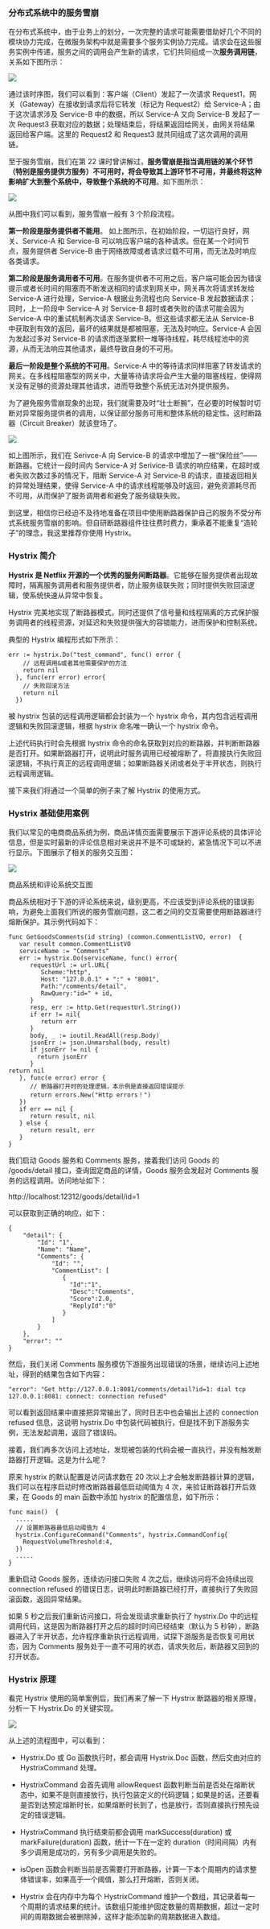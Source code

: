 ### 分布式系统中的服务雪崩

在分布式系统中，由于业务上的划分，一次完整的请求可能需要借助好几个不同的模块协力完成，在微服务架构中就是需要多个服务实例协力完成。请求会在这些服务实例中传递，服务之间的调用会产生新的请求，它们共同组成一次**服务调用链**，关系如下图所示：

![](../../../images/go/microservice/service-82.png)

通过该时序图，我们可以看到：客户端（Client）发起了一次请求 Request1，网关（Gateway）在接收到请求后将它转发（标记为 Request2）给 Service-A；由于这次请求涉及 Service-B 中的数据，所以 Service-A 又向 Service-B 发起了一次 Request3 获取对应的数据；处理结束后，将结果返回给网关，由网关将结果返回给客户端。这里的 Request2 和 Request3 就共同组成了这次调用的调用链。

至于服务雪崩，我们在第 22 课时曾讲解过，**服务雪崩是指当调用链的某个环节（特别是服务提供方服务）不可用时，将会导致其上游环节不可用，并最终将这种影响扩大到整个系统中，导致整个系统的不可用**。如下图所示：

![](../../../images/go/microservice/service-83.png)

从图中我们可以看到，服务雪崩一般有 3 个阶段流程。

**第一阶段是服务提供者不能用**。 如上图所示，在初始阶段，一切运行良好，网关、Service-A 和 Service-B 可以响应客户端的各种请求。但在某一个时间节点，服务提供者 Service-B 由于网络故障或者请求过载不可用，而无法及时响应各类请求。

**第二阶段是服务调用者不可用**。在服务提供者不可用之后，客户端可能会因为错误提示或者长时间的阻塞而不断发送相同的请求到网关中，网关再次将请求转发给 Service-A 进行处理，Service-A 根据业务流程也向 Service-B 发起数据请求；同时，上一阶段中 Service-A 对 Service-B 超时或者失败的请求可能会因为 Service-A 中的重试机制再次请求 Service-B。但这些请求都无法从 Service-B 中获取到有效的返回，最坏的结果就是都被阻塞，无法及时响应。Service-A 会因为发起过多对 Service-B 的请求而逐渐累积一堆等待线程，耗尽线程池中的资源，从而无法响应其他请求，最终导致自身的不可用。

**最后一阶段是整个系统的不可用**。Service-A 中的等待请求同样阻塞了转发请求的网关。在多线程阻塞型的网关中，大量等待请求将会产生大量的阻塞线程，使得网关没有足够的资源处理其他请求，进而导致整个系统无法对外提供服务。

为了避免服务雪崩现象的出现，我们就需要及时“壮士断腕”，在必要的时候暂时切断对异常服务提供者的调用，以保证部分服务可用和整体系统的稳定性。这时断路器（Circuit Breaker）就该登场了。

![](../../../images/go/microservice/service-84.png)

如上图所示，我们在 Serivce-A 向 Service-B 的请求中增加了一根“保险丝”——断路器。它统计一段时间内 Service-A 对 Serivice-B 请求的响应结果，在超时或者失败次数过多的情况下，阻断 Service-A 对 Service-B 的请求，直接返回相关的异常处理结果，使得 Service-A 中的请求线程能够及时返回，避免资源耗尽而不可用，从而保护了服务调用者和避免了服务级联失败。

到这里，相信你已经迫不及待地准备在项目中使用断路器保护自己的服务不受分布式系统服务雪崩的影响。但自研断路器组件往往费时费力，秉承着不能重复“造轮子”的理念，我这里推荐你使用 Hystrix。

### Hystrix 简介

**Hystrix 是 Netflix 开源的一个优秀的服务间断路器**。它能够在服务提供者出现故障时，隔离服务调用者和服务提供者，防止服务级联失败；同时提供失败回滚逻辑，使系统快速从异常中恢复。

Hystrix 完美地实现了断路器模式，同时还提供了信号量和线程隔离的方式保护服务调用者的线程资源，对延迟和失败提供强大的容错能力，进而保护和控制系统。

典型的 Hystrix 编程形式如下所示：

```
err := hystrix.Do("test_command", func() error {
    // 远程调用&或者其他需要保护的方法
    return nil
  }, func(err error) error{
    // 失败回滚方法
    return nil
  })
```

被 hystrix 包装的远程调用逻辑都会封装为一个 hystrix 命令，其内包含远程调用逻辑和失败回滚逻辑，根据 hystrix 命名唯一确认一个 hystrix 命令。

上述代码执行时会先根据 hystrix 命令的命名获取到对应的断路器，并判断断路器是否打开。如果断路器打开，说明此时服务调用已经被熔断了，将直接执行失败回滚逻辑，不执行真正的远程调用逻辑；如果断路器关闭或者处于半开状态，则执行远程调用逻辑。

接下来我们将通过一个简单的例子来了解 Hystrix 的使用方式。

### Hystrix 基础使用案例

我们以常见的电商商品系统为例，商品详情页面需要展示下游评论系统的具体评论信息，但是实时最新的评论信息相对来说并不是不可或缺的，紧急情况下可以不进行显示。下图展示了相关的服务交互图：

![](../../../images/go/microservice/service-85.png)

商品系统和评论系统交互图

商品系统相对于下游的评论系统来说，级别更高，不应该受到评论系统的错误影响，为避免上面我们所说的服务雪崩问题，这二者之间的交互需要使用断路器进行熔断保护。其示例代码如下：

```
func GetGoodsComments(id string) (common.CommentListVO, error)  {
   var result common.CommentListVO
   serviceName := "Comments"
   err := hystrix.Do(serviceName, func() error{
      requestUrl := url.URL{
         Scheme:"http",
         Host: "127.0.0.1" + ":" + "8081",
         Path:"/comments/detail",
         RawQuery:"id=" + id,
      }
      resp, err := http.Get(requestUrl.String())
      if err != nil{
         return err
      }
      body, _ := ioutil.ReadAll(resp.Body)
      jsonErr := json.Unmarshal(body, result)
      if jsonErr != nil {
        return jsonErr
      }
return nil
   }, func(e error) error {
      // 断路器打开时的处理逻辑，本示例是直接返回错误提示
      return errors.New("Http errors！")
   })
   if err == nil {
      return result, nil
   } else {
      return result, err
   }
}
```

我们启动 Goods 服务和 Comments 服务，接着我们访问 Goods 的 /goods/detail 接口，查询固定商品的详情，Goods 服务会发起对 Comments 服务的远程调用。访问地址如下：

http://localhost:12312/goods/detail/id=1

可以获取到正确的响应，如下：

```
{
    "detail": {
        "Id": "1",
        "Name": "Name",
        "Comments": {
            "Id": "",
            "CommentList": [
               {
                 "Id":"1",
                 "Desc":"Comments",
                 "Score":2.0,
                 "ReplyId":"0"
               }
            ]
        }
    },
    "error": ""
}
```

然后，我们关闭 Comments 服务模仿下游服务出现错误的场景，继续访问上述地址，得到的结果包含如下内容：

```
"error": "Get http://127.0.0.1:8081/comments/detail?id=1: dial tcp 127.0.0.1:8081: connect: connection refused"
```

可以看到返回结果中直接把异常输出了，同时日志中也会输出上述的 connection refused 信息，这说明 hystrix.Do 中包装代码被执行，但是找不到下游服务实例，无法发起调用，返回了错误码。

接着，我们再多次访问上述地址，发现被包装的代码会被一直执行，并没有触发断路器打开逻辑。这是为什么呢？

原来 hystrix 的默认配置是访问请求数在 20 次以上才会触发断路器计算的逻辑，我们可以在程序启动时修改断路器最低启动阈值为 4 次，来验证断路器打开后效果，在 Goods 的 main 函数中添加 hystrix 的配置信息，如下所示：

```
func main()  {
  .....
  // 设置断路器最低启动阈值为 4
  hystrix.ConfigureCommand("Comments", hystrix.CommandConfig{
    RequestVolumeThreshold:4,
  })
  .....
}
```

重新启动 Goods 服务，连续访问接口失败 4 次之后，继续访问将不会持续出现 connection refused 的错误日志，说明此时断路器已经打开，直接执行了失败回滚函数，返回异常结果。

如果 5 秒之后我们重新访问接口，将会发现请求重新执行了 hystrix.Do 中的远程调用代码，这是因为断路器打开之后的超时时间已经结束（默认为 5 秒钟），断路器进入了半开状态，允许程序重新执行远程调用，试探下游服务是否恢复可用状态，因为 Comments 服务处于一直不可用的状态，请求失败后，断路器又回到的打开状态。

### Hystrix 原理

看完 Hystrix 使用的简单案例后，我们再来了解一下 Hystrix 断路器的相关原理，分析一下 Hystrix.Do 的关键实现。

![](../../../images/go/microservice/service-86.png)

从上述的流程图中，可以看到：

- Hystrix.Do 或 Go 函数执行时，都会调用 Hystrix.Doc 函数，然后交由对应的 HystrixCommand 处理。

- HystrixCommand 会首先调用 allowRequest 函数判断当前是否处在熔断状态中，如果不是则直接放行，执行包装定义的代码逻辑；如果是的话，还要看是否到达预定熔断时长，如果熔断时长到了，也是放行，否则直接执行预先设定的错误逻辑。

- HystrixCommand 执行结束前都会调用 markSuccess(duration) 或 markFailure(duration) 函数，统计一下在一定的 duration（时间间隔）内有多少调用是成功的，另有多少调用是失败的。

- isOpen 函数会判断当前是否需要打开断路器，计算一下本个周期内的请求整体错误率，如果高于一个阈值，那么打开熔断，否则关闭。

- Hystrix 会在内存中为每个 HystrixCommand 维护一个数组，其记录着每一个周期的请求结果的统计。该数组只能维护固定数量的周期数据，超过一定时间的周期数据会被删除掉，这样才能添加新的周期数据进入数组。